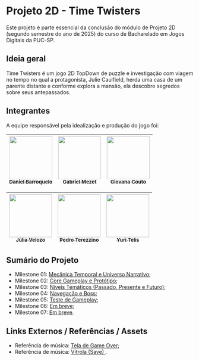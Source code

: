 # Projeto 2D - Time Twisters
Este projeto é parte essencial da conclusão do módulo de Projeto 2D (segundo semestre do ano de 2025) do curso de Bacharelado em Jogos Digitais da PUC-SP.

## Ideia geral
Time Twisters é um jogo 2D TopDown de puzzle e investigação com viagem no tempo no qual a protagonista, Julie Caulfield, herda uma casa de um parente distante e conforme explora a mansão, ela descobre segredos sobre seus antepassados.

## Integrantes
A equipe responsável pela idealização e produção do jogo foi:

<div align="center">
  
| [<img src="https://avatars.githubusercontent.com/u/226316832?v=4" width=115><br><sub>Daniel Barroquelo</sub>](https://github.com/SlimeAbs) | [<img src="https://avatars.githubusercontent.com/u/226315945?v=4" width=115><br><sub>Gabriel Mezet</sub>](https://github.com/Ink2801) | [<img src="https://avatars.githubusercontent.com/u/137177744?v=4" width=115><br><sub>Giovana Couto</sub>](https://github.com/cangika) |
| :---: | :---: | :---: 

| [<img src="https://avatars.githubusercontent.com/u/226315923?v=4" width=115><br><sub>Júlia Velozo</sub>](https://github.com/juliahxz) | [<img src="https://avatars.githubusercontent.com/u/197119173?v=4" width=115><br><sub>Pedro Terezzino</sub>](https://github.com/kkwrisu) | [<img src="https://avatars.githubusercontent.com/u/128494725?v=4" width=115><br><sub>Yuri Telis</sub>](https://github.com/yuritelis) |
| :---: | :---: | :---: 
  
</div>

## Sumário do Projeto
- Milestone 01: <a href="https://github.com/yuritelis/TimeTwisters/blob/main/doc/milestone01_mecanicaeuniverso.md"> Mecânica Temporal e Universo Narrativo</a>;
- Milestone 02: <a href="https://github.com/yuritelis/TimeTwisters/blob/main/doc/milestone02_coregameplay.md"> Core Gameplay e Protótipo</a>;
- Milestone 03: <a href="https://github.com/yuritelis/TimeTwisters/blob/main/doc/milestone03_niveistematicos.md"> Níveis Temáticos (Passado, Presente e Futuro)</a>;
- Milestone 04: <a href="https://github.com/yuritelis/TimeTwisters/blob/main/doc/milestone04_menueboss.md"> Navegação e Boss</a>;
- Milestone 05: <a href="https://github.com/yuritelis/TimeTwisters/blob/main/doc/milestone05_testes.md"> Teste de Gameplay</a>;
- Milestone 06: <a href=""> Em breve</a>;
- Milestone 07: <a href=""> Em breve</a>.

## Links Externos / Referências / Assets
- Referência de música: <a href="https://pixabay.com/sound-effects/search/music-box/"> Tela de Game Over</a>;
- Referência de música: <a href="https://pixabay.com/pt/music/search/claire%20de%20lune/"> Vitrola (Save) </a>.
